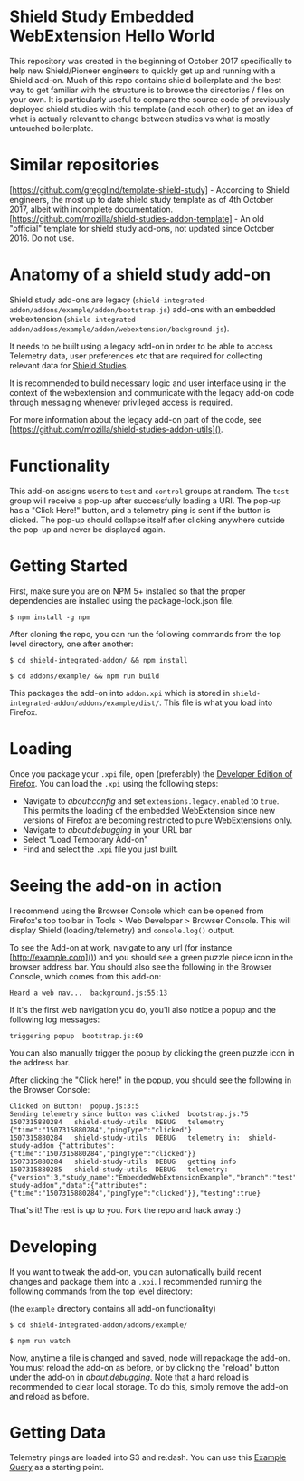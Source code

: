 # Shield Study Embedded WebExtension Hello World 

This repository was created in the beginning of October 2017 specifically to help new Shield/Pioneer engineers to quickly get up and running with a Shield add-on.
Much of this repo contains shield boilerplate and the best way to get familiar with the structure is to browse the directories / files on your own. 
It is particularly useful to compare the source code of previously deployed shield studies with this template (and each other) to get an idea of what is actually relevant to change between studies vs what is mostly untouched boilerplate. 

# Similar repositories

[https://github.com/gregglind/template-shield-study] - According to Shield engineers, the most up to date shield study template as of 4th October 2017, albeit with incomplete documentation. 
[https://github.com/mozilla/shield-studies-addon-template] - An old "official" template for shield study add-ons, not updated since October 2016. Do not use. 

# Anatomy of a shield study add-on

Shield study add-ons are legacy (`shield-integrated-addon/addons/example/addon/bootstrap.js`) add-ons with an embedded webextension (`shield-integrated-addon/addons/example/addon/webextension/background.js`). 

It needs to be built using a legacy add-on in order to be able to access Telemetry data, user preferences etc that are required for collecting relevant data for [Shield Studies](https://wiki.mozilla.org/Firefox/Shield/Shield_Studies).

It is recommended to build necessary logic and user interface using in the context of the webextension and communicate with the legacy add-on code through messaging whenever privileged access is required.

For more information about the legacy add-on part of the code, see [https://github.com/mozilla/shield-studies-addon-utils]().

# Functionality

This add-on assigns users to `test` and `control` groups at random. The `test` group will receive a pop-up after successfully loading a URI. The pop-up has a "Click Here!" button, and a telemetry ping is sent if the button is clicked. The pop-up should collapse itself after clicking anywhere outside the pop-up and never be displayed again. 

# Getting Started

First, make sure you are on NPM 5+ installed so that the proper dependencies are installed using the package-lock.json file.

`$ npm install -g npm`

After cloning the repo, you can run the following commands from the top level directory, one after another:

`$ cd shield-integrated-addon/ && npm install`

`$ cd addons/example/ && npm run build`

This packages the add-on into `addon.xpi` which is stored in `shield-integrated-addon/addons/example/dist/`. This file is what you load into Firefox. 

# Loading

Once you package your `.xpi` file, open (preferably) the [Developer Edition of Firefox](https://www.mozilla.org/firefox/developer/). You can load the `.xpi` using the following steps: 

* Navigate to *about:config* and set `extensions.legacy.enabled` to `true`. This permits the loading of the embedded WebExtension since new versions of Firefox are becoming restricted to pure WebExtensions only. 
* Navigate to *about:debugging* in your URL bar
* Select "Load Temporary Add-on"
* Find and select the `.xpi` file you just built.

# Seeing the add-on in action

I recommend using the Browser Console which can be opened from Firefox's top toolbar in Tools > Web Developer > Browser Console. This will display Shield (loading/telemetry) and `console.log()` output.

To see the Add-on at work, navigate to any url (for instance [http://example.com]()) and you should see a green puzzle piece icon in the browser address bar. You should also see the following in the Browser Console, which comes from this add-on:

```
Heard a web nav...  background.js:55:13
```

If it's the first web navigation you do, you'll also notice a popup and the following log messages:

```
triggering popup  bootstrap.js:69
```

You can also manually trigger the popup by clicking the green puzzle icon in the address bar. 

After clicking the "Click here!" in the popup, you should see the following in the Browser Console:

```
Clicked on Button!  popup.js:3:5
Sending telemetry since button was clicked  bootstrap.js:75
1507315880284	shield-study-utils	DEBUG	telemetry {"time":"1507315880284","pingType":"clicked"}
1507315880284	shield-study-utils	DEBUG	telemetry in:  shield-study-addon {"attributes":{"time":"1507315880284","pingType":"clicked"}}
1507315880284	shield-study-utils	DEBUG	getting info
1507315880285	shield-study-utils	DEBUG	telemetry: {"version":3,"study_name":"EmbeddedWebExtensionExample","branch":"test","addon_version":"1.0.0","shield_version":"4.0.0","type":"shield-study-addon","data":{"attributes":{"time":"1507315880284","pingType":"clicked"}},"testing":true}
```

That's it! The rest is up to you. Fork the repo and hack away :)

# Developing

If you want to tweak the add-on, you can automatically build recent changes and package them into a `.xpi`. I recommended running the following commands from the top level directory:

(the `example` directory contains all add-on functionality)

`$ cd shield-integrated-addon/addons/example/`

`$ npm run watch`

Now, anytime a file is changed and saved, node will repackage the add-on. You must reload the add-on as before, or by clicking the "reload" button under the add-on in *about:debugging*. Note that a hard reload is recommended to clear local storage. To do this, simply remove the add-on and reload as before. 

# Getting Data

Telemetry pings are loaded into S3 and re:dash. You can use this [Example Query](https://sql.telemetry.mozilla.org/queries/46999/source#table) as a starting point. 







